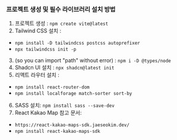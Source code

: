 ### 프로젝트 생성 및 필수 라이브러리 설치 방법

1. 프로젝트 생성 : `npm create vite@latest`
2. Tailwind CSS 설치 :

-   `npm install -D tailwindcss postcss autoprefixer`
-   `npx tailwindcss init -p`

3. (so you can import "path" without error) : `npm i -D @types/node`
4. Shadcn UI 설치 : `npx shadcn@latest init`
5. 리액트 라우터 설치 :

-   `npm install react-router-dom`
-   `npm install localforage match-sorter sort-by`

6. SASS 설치: `npm install sass --save-dev`
7. React Kakao Map 참고 문서:

-   `https://react-kakao-maps-sdk.jaeseokim.dev/`
-   `npm install react-kakao-maps-sdk`
